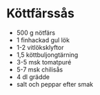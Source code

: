 # Köttfärssås

- 500 g nötfärs
- 1 finhackad gul lök
- 1-2 vitlöksklyftor
- 1,5 köttbuljongtärning
- 3-5 msk tomatpuré
- 5-7 msk chilisås
- 4 dl grädde
- salt och peppar efter smak
